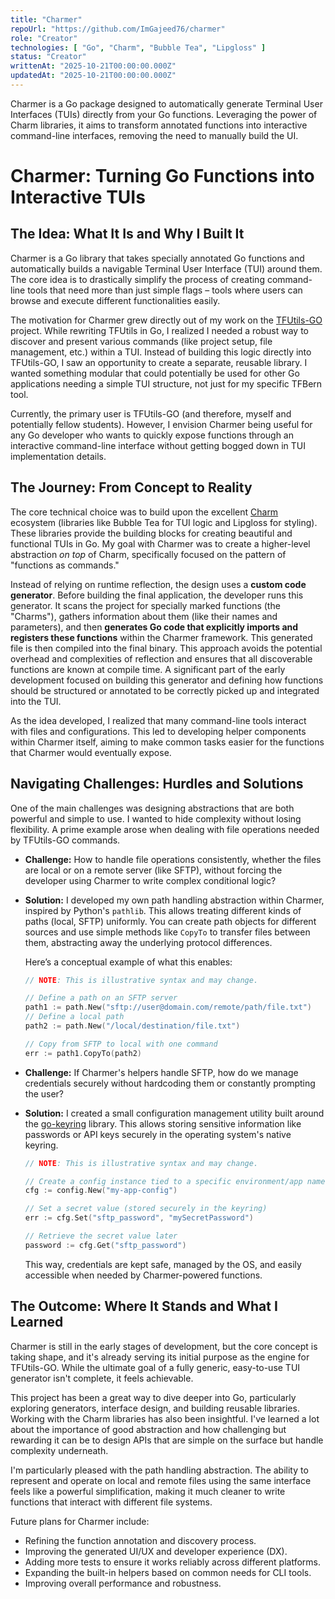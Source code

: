 ```yaml
---
title: "Charmer"
repoUrl: "https://github.com/ImGajeed76/charmer"
role: "Creator"
technologies: [ "Go", "Charm", "Bubble Tea", "Lipgloss" ]
status: "Creator"
writtenAt: "2025-10-21T00:00:00.000Z"
updatedAt: "2025-10-21T00:00:00.000Z"
---
```


<!-- description -->
Charmer is a Go package designed to automatically generate Terminal User Interfaces (TUIs) directly from your Go
functions. Leveraging the power of Charm libraries, it aims to transform annotated functions into interactive
command-line interfaces, removing the need to manually build the UI.
<!-- /description -->

<!-- content -->

# Charmer: Turning Go Functions into Interactive TUIs

## The Idea: What It Is and Why I Built It

Charmer is a Go library that takes specially annotated Go functions and automatically builds a navigable Terminal User
Interface (TUI) around them. The core idea is to drastically simplify the process of creating command-line tools that
need more than just simple flags – tools where users can browse and execute different functionalities easily.

The motivation for Charmer grew directly out of my work on
the [TFUtils-GO](https://oseifert.vercel.app/projects/933782301) project. While rewriting TFUtils in Go, I realized I
needed a robust way to discover and present various commands (like project setup, file management, etc.) within a TUI.
Instead of building this logic directly into TFUtils-GO, I saw an opportunity to create a separate, reusable library. I
wanted something modular that could potentially be used for other Go applications needing a simple TUI structure, not
just for my specific TFBern tool.

Currently, the primary user is TFUtils-GO (and therefore, myself and potentially fellow students). However, I envision
Charmer being useful for any Go developer who wants to quickly expose functions through an interactive command-line
interface without getting bogged down in TUI implementation details.

## The Journey: From Concept to Reality

The core technical choice was to build upon the excellent [Charm](https://charm.sh/) ecosystem (libraries like Bubble
Tea for TUI logic and Lipgloss for styling). These libraries provide the building blocks for creating beautiful and
functional TUIs in Go. My goal with Charmer was to create a higher-level abstraction *on top* of Charm, specifically
focused on the pattern of "functions as commands."

Instead of relying on runtime reflection, the design uses a **custom code generator**. Before building the final
application, the developer runs this generator. It scans the project for specially marked functions (the "Charms"),
gathers information about them (like their names and parameters), and then **generates Go code that explicitly imports
and registers these functions** within the Charmer framework. This generated file is then compiled into the final
binary. This approach avoids the potential overhead and complexities of reflection and ensures that all discoverable
functions are known at compile time. A significant part of the early development focused on building this generator and
defining how functions should be structured or annotated to be correctly picked up and integrated into the TUI.

As the idea developed, I realized that many command-line tools interact with files and configurations. This led to
developing helper components within Charmer itself, aiming to make common tasks easier for the functions that Charmer
would eventually expose.

## Navigating Challenges: Hurdles and Solutions

One of the main challenges was designing abstractions that are both powerful and simple to use. I wanted to hide
complexity without losing flexibility. A prime example arose when dealing with file operations needed by TFUtils-GO
commands.

* **Challenge:** How to handle file operations consistently, whether the files are local or on a remote server (like
  SFTP), without forcing the developer using Charmer to write complex conditional logic?
* **Solution:** I developed my own path handling abstraction within Charmer, inspired by Python's `pathlib`. This allows
  treating different kinds of paths (local, SFTP) uniformly. You can create path objects for different sources and use
  simple methods like `CopyTo` to transfer files between them, abstracting away the underlying protocol differences.

  Here’s a conceptual example of what this enables:
  ```go
  // NOTE: This is illustrative syntax and may change.
  
  // Define a path on an SFTP server
  path1 := path.New("sftp://user@domain.com/remote/path/file.txt")
  // Define a local path
  path2 := path.New("/local/destination/file.txt")
  
  // Copy from SFTP to local with one command
  err := path1.CopyTo(path2)
  ```

* **Challenge:** If Charmer's helpers handle SFTP, how do we manage credentials securely without hardcoding them or
  constantly prompting the user?
* **Solution:** I created a small configuration management utility built around
  the [go-keyring](https://github.com/zalando/go-keyring) library. This allows storing sensitive information like
  passwords or API keys securely in the operating system's native keyring.

  ```go
  // NOTE: This is illustrative syntax and may change.
  
  // Create a config instance tied to a specific environment/app name
  cfg := config.New("my-app-config")
  
  // Set a secret value (stored securely in the keyring)
  err := cfg.Set("sftp_password", "mySecretPassword")
  
  // Retrieve the secret value later
  password := cfg.Get("sftp_password")
  ```
  This way, credentials are kept safe, managed by the OS, and easily accessible when needed by Charmer-powered
  functions.

## The Outcome: Where It Stands and What I Learned

Charmer is still in the early stages of development, but the core concept is taking shape, and it's already serving its
initial purpose as the engine for TFUtils-GO. While the ultimate goal of a fully generic, easy-to-use TUI generator
isn't complete, it feels achievable.

This project has been a great way to dive deeper into Go, particularly exploring generators, interface design, and
building reusable libraries. Working with the Charm libraries has also been insightful. I've learned a lot about the
importance of good abstraction and how challenging but rewarding it can be to design APIs that are simple on the surface
but handle complexity underneath.

I'm particularly pleased with the path handling abstraction. The ability to represent and operate on local and remote
files using the same interface feels like a powerful simplification, making it much cleaner to write functions that
interact with different file systems.

Future plans for Charmer include:

* Refining the function annotation and discovery process.
* Improving the generated UI/UX and developer experience (DX).
* Adding more tests to ensure it works reliably across different platforms.
* Expanding the built-in helpers based on common needs for CLI tools.
* Improving overall performance and robustness.

<!-- /content -->